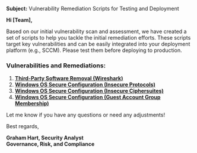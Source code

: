 **Subject:** Vulnerability Remediation Scripts for Testing and Deployment

**Hi [Team],**

Based on our initial vulnerability scan and assessment, we have created a set of scripts to help you tackle the initial remediation efforts. These scripts target key vulnerabilities and can be easily integrated into your deployment platform (e.g., SCCM). Please test them before deploying to production.

### Vulnerabilities and Remediations:
1. [**Third-Party Software Removal (Wireshark)**](https://github.com/maxhart85/Automations/blob/main/Remediation-wireshark-uninstall.ps1)
2. [**Windows OS Secure Configuration (Insecure Protocols)**](https://github.com/maxhart85/Automations/blob/main/Toggle-protocols.ps1)
3. [**Windows OS Secure Configuration (Insecure Ciphersuites)**](https://github.com/maxhart85/Automations/blob/main/Toggle-cipher-suites.ps1)
4. [**Windows OS Secure Configuration (Guest Account Group Membership)**](https://github.com/maxhart85/Automations/blob/main/Toggle-guest-local-administrators.ps1)

Let me know if you have any questions or need any adjustments!

Best regards,

**Graham Hart, Security Analyst**<br/>
**Governance, Risk, and Compliance**

